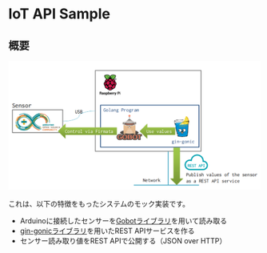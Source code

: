 # IoT API Sample

## 概要

![Outline of this system](./images/outline_of_the_system.png)

これは、以下の特徴をもったシステムのモック実装です。

* Arduinoに接続したセンサーを[Gobotライブラリ](https://gobot.io/documentation/platforms/arduino/)を用いて読み取る
* [gin-gonicライブラリ](https://github.com/gin-gonic/gin)を用いたREST APIサービスを作る
* センサー読み取り値をREST APIで公開する（JSON over HTTP）
